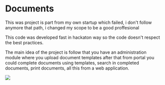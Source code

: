 Documents
=========
<p>
This was project is part from my own startup which failed, i don't follow anymore that path, i changed my scope to be a good proffesional
</p>
<p>
This code was developed fast in hackaton way so the code doesn't respect the best practices.
</p>
<p>
The main idea of the project is follow that you have an administration module where you upload document templates after that from portal you could complete documents using templates, search in completed documents, print documents, all this from a web application.
</p>
<img src="http://i.imgur.com/QXdXWhf.png?1">

